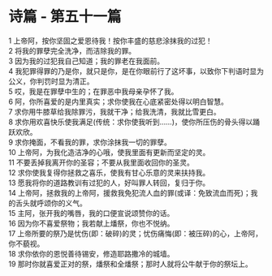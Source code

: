 # 诗篇 - 第五十一篇
  
 1 上帝阿，按你坚固之爱恩待我！按你丰盛的慈悲涂抹我的过犯！  
 2 将我的罪孽完全洗净，而洁除我的罪。  
 3 因为我的过犯我自己知道；我的罪老在我面前。  
 4 我犯罪得罪的乃是你，就只是你，是在你眼前行了这坏事，以致你下判语时显为公义，你判罚时显为清正。  
 5 哎，我是在罪孽中生的；在罪恶中我母亲孕怀了我。  
 6 阿，你所喜爱的是内里真实；求你使我在心底紧密处得以明白智慧。  
 7 求你用牛膝草给我除罪污，我就干净；给我洗清，我就比雪更白。  
 8 求你用欢喜快乐使我满足(传统：求你使我听到……)，使你所压伤的骨头得以踊跃欢欣。  
 9 求你掩面，不看我的罪，求你涂抹我一切的罪孽。  
 10 上帝阿，为我化造洁净的心哦，使我里面有更新而坚定的灵。  
 11 不要丢掉我离开你的圣容；不要从我里面收回你的圣灵。  
 12 求你使我复得你拯救之喜乐，使我有甘心乐意的灵来扶持我。  
 13 愿我将你的道路教训有过犯的人，好叫罪人转回，复归于你。  
 14 上帝阿，拯救我的上帝阿，援救我免犯流人血的罪(或译：免致流血而死)；我的舌头就呼颂你的义气。  
 15 主阿，张开我的嘴唇，我的口便宣说颂赞你的话。  
 16 因为你不喜爱祭物；我若献上燔祭，你也不悦纳。  
 17 上帝所要的祭乃是忧伤(即：破碎)的灵；忧伤痛悔(即：被压碎)的心，上帝阿，你不藐视。  
 18 求你依你的恩悦善待锡安，修造耶路撒冷的城墙。  
 19 那时你就喜爱正对的祭，燔祭和全燔祭；那时人就将公牛献于你的祭坛上。